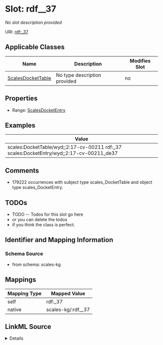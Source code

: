 

# Slot: rdf__37


_No slot description provided_





URI: [rdf:_37](http://www.w3.org/1999/02/22-rdf-syntax-ns#_37)



<!-- no inheritance hierarchy -->





## Applicable Classes

| Name | Description | Modifies Slot |
| --- | --- | --- |
| [ScalesDocketTable](../classes/ScalesDocketTable.md) | No type description provided |  no  |







## Properties

* Range: [ScalesDocketEntry](../classes/ScalesDocketEntry.md)






## Examples

| Value |
| --- |
| scales:DocketTable/wyd;;2:17-cv-00211 rdf:_37 scales:DocketEntry/wyd;;2:17-cv-00211_de37 |

## Comments

* 179222 occurrences with subject type scales_DocketTable and object type scales_DocketEntry.

## TODOs

* TODO -- Todos for this slot go here
* or you can delete the todos
* if you think the class is perfect.

## Identifier and Mapping Information







### Schema Source


* from schema: scales-kg




## Mappings

| Mapping Type | Mapped Value |
| ---  | ---  |
| self | rdf:_37 |
| native | scales-kg/:rdf__37 |




## LinkML Source

<details>
```yaml
name: rdf__37
description: No slot description provided
todos:
- TODO -- Todos for this slot go here
- or you can delete the todos
- if you think the class is perfect.
comments:
- 179222 occurrences with subject type scales_DocketTable and object type scales_DocketEntry.
examples:
- value: scales:DocketTable/wyd;;2:17-cv-00211 rdf:_37 scales:DocketEntry/wyd;;2:17-cv-00211_de37
from_schema: scales-kg
rank: 1000
slot_uri: rdf:_37
alias: rdf__37
domain_of:
- scales_DocketTable
range: scales_DocketEntry

```
</details>